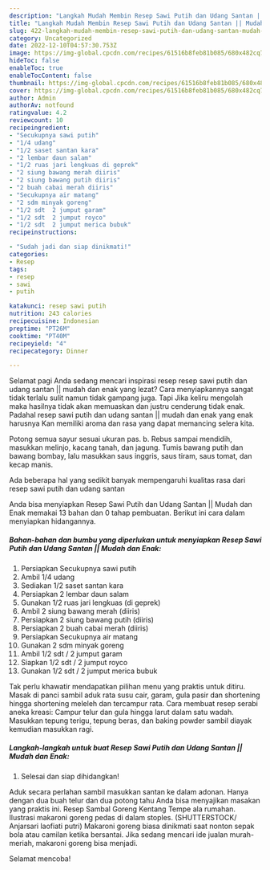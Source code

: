 ```yaml
---
description: "Langkah Mudah Membin Resep Sawi Putih dan Udang Santan || Mudah dan Enak yang Lezat}"
title: "Langkah Mudah Membin Resep Sawi Putih dan Udang Santan || Mudah dan Enak yang Lezat}"
slug: 422-langkah-mudah-membin-resep-sawi-putih-dan-udang-santan-mudah-dan-enak-yang-lezat
category: Uncategorized
date: 2022-12-10T04:57:30.753Z
image: https://img-global.cpcdn.com/recipes/61516b8feb81b085/680x482cq70/resep-sawi-putih-dan-udang-santan-mudah-dan-enak-foto-resep-utama.jpg
hideToc: false
enableToc: true
enableTocContent: false
thumbnail: https://img-global.cpcdn.com/recipes/61516b8feb81b085/680x482cq70/resep-sawi-putih-dan-udang-santan-mudah-dan-enak-foto-resep-utama.jpg
cover: https://img-global.cpcdn.com/recipes/61516b8feb81b085/680x482cq70/resep-sawi-putih-dan-udang-santan-mudah-dan-enak-foto-resep-utama.jpg
author: Admin
authorAv: notfound
ratingvalue: 4.2
reviewcount: 10
recipeingredient:
- "Secukupnya sawi putih"
- "1/4 udang"
- "1/2 saset santan kara"
- "2 lembar daun salam"
- "1/2 ruas jari lengkuas di geprek"
- "2 siung bawang merah diiris"
- "2 siung bawang putih diiris"
- "2 buah cabai merah diiris"
- "Secukupnya air matang"
- "2 sdm minyak goreng"
- "1/2 sdt  2 jumput garam"
- "1/2 sdt  2 jumput royco"
- "1/2 sdt  2 jumput merica bubuk"
recipeinstructions:

- "Sudah jadi dan siap dinikmati!"
categories:
- Resep
tags:
- resep
- sawi
- putih

katakunci: resep sawi putih 
nutrition: 243 calories
recipecuisine: Indonesian
preptime: "PT26M"
cooktime: "PT40M"
recipeyield: "4"
recipecategory: Dinner

---
```



Selamat pagi Anda sedang mencari inspirasi resep resep sawi putih dan udang santan || mudah dan enak yang lezat? Cara menyiapkannya sangat tidak terlalu sulit namun tidak gampang juga. Tapi Jika keliru mengolah maka hasilnya tidak akan memuaskan dan justru cenderung tidak enak. Padahal resep sawi putih dan udang santan || mudah dan enak yang enak harusnya Kan memiliki aroma dan rasa yang dapat memancing selera kita.


Potong semua sayur sesuai ukuran pas. b. Rebus sampai mendidih, masukkan melinjo, kacang tanah, dan jagung. Tumis bawang putih dan bawang bombay, lalu masukkan saus inggris, saus tiram, saus tomat, dan kecap manis.

Ada beberapa hal yang sedikit banyak mempengaruhi kualitas rasa dari resep sawi putih dan udang santan 

 Anda bisa menyiapkan Resep Sawi Putih dan Udang Santan || Mudah dan Enak memakai 13 bahan dan 0 tahap pembuatan. Berikut ini cara dalam menyiapkan hidangannya.

<!--inarticleads1-->

##### Bahan-bahan dan bumbu yang diperlukan untuk menyiapkan Resep Sawi Putih dan Udang Santan || Mudah dan Enak:

1. Persiapkan Secukupnya sawi putih
1. Ambil 1/4 udang
1. Sediakan 1/2 saset santan kara
1. Persiapkan 2 lembar daun salam
1. Gunakan 1/2 ruas jari lengkuas (di geprek)
1. Ambil 2 siung bawang merah (diiris)
1. Persiapkan 2 siung bawang putih (diiris)
1. Persiapkan 2 buah cabai merah (diiris)
1. Persiapkan Secukupnya air matang
1. Gunakan 2 sdm minyak goreng
1. Ambil 1/2 sdt / 2 jumput garam
1. Siapkan 1/2 sdt / 2 jumput royco
1. Gunakan 1/2 sdt / 2 jumput merica bubuk


Tak perlu khawatir mendapatkan pilihan menu yang praktis untuk ditiru. Masak di panci sambil aduk rata susu cair, garam, gula pasir dan shortening hingga shortening meleleh dan tercampur rata. Cara membuat resep serabi aneka kreasi: Campur telur dan gula hingga larut dalam satu wadah. Masukkan tepung terigu, tepung beras, dan baking powder sambil diayak kemudian masukkan ragi. 

<!--inarticleads2-->

##### Langkah-langkah untuk buat Resep Sawi Putih dan Udang Santan || Mudah dan Enak:


1. Selesai dan siap dihidangkan!

Aduk secara perlahan sambil masukkan santan ke dalam adonan. Hanya dengan dua buah telur dan dua potong tahu Anda bisa menyajikan masakan yang praktis ini. Resep Sambal Goreng Kentang Tempe ala rumahan. Ilustrasi makaroni goreng pedas di dalam stoples. (SHUTTERSTOCK/ Anjarsari laofiati putri) Makaroni goreng biasa dinikmati saat nonton sepak bola atau camilan ketika bersantai. Jika sedang mencari ide jualan murah-meriah, makaroni goreng bisa menjadi. 

 Selamat mencoba!
